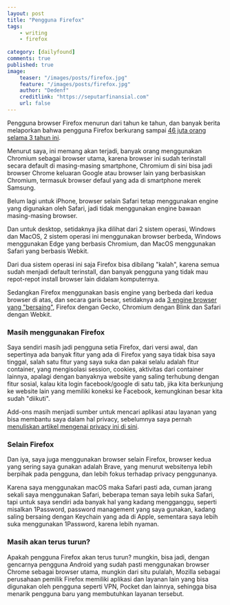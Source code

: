 ```yaml
---
layout: post
title: "Pengguna Firefox"
tags: 
    - writing
    - firefox
        
category: [dailyfound]
comments: true
published: true
image:
    teaser: "/images/posts/firefox.jpg"
    feature: "/images/posts/firefox.jpg"
    author: "Dedenf"
    creditlink: "https://seputarfinansial.com"
    url: false
---
```


Pengguna browser Firefox menurun dari tahun ke tahun, dan banyak berita melaporkan bahwa pengguna Firefox berkurang sampai [46 juta orang selama 3 tahun ini](https://www.pcgamer.com/firefox-has-lost-46m-users-over-the-last-three-years/).

Menurut saya, ini memang akan terjadi, banyak orang menggunakan Chromium sebagai browser utama, karena browser ini sudah terinstall secara default di masing-masing smartphone, Chromium di sini bisa jadi browser Chrome keluaran Google atau browser lain yang berbasiskan Chromium, termasuk browser defaul yang ada di smartphone merek Samsung.

Belum lagi untuk iPhone, browser selain Safari tetap menggunakan engine yang digunakan oleh Safari, jadi tidak menggunakan engine bawaan masing-masing browser.

<!--more-->

Dan untuk desktop, setidaknya jika dilihat dari 2 sistem operasi, Windows dan MacOS, 2 sistem operasi ini menggunakan browser berbeda, Windows menggunakan Edge yang berbasis Chromium, dan MacOS menggunakan Safari yang berbasis Webkit.

Dari dua sistem operasi ini saja Firefox bisa dibilang "kalah", karena semua sudah menjadi default terinstall, dan banyak pengguna yang tidak mau repot-repot install browser lain didalam komputernya.

Sedangkan Firefox menggunakan basis engine yang berbeda dari kedua browser di atas, dan secara garis besar, setidaknya ada [3 engine browser yang "bersaing"](https://en.wikipedia.org/wiki/Comparison_of_browser_engines), Firefox dengan Gecko, Chromium dengan Blink dan Safari dengan Webkit.

### Masih menggunakan Firefox

Saya sendiri masih jadi pengguna setia Firefox, dari versi awal, dan sepertinya ada banyak fitur yang ada di Firefox yang saya tidak bisa saya tinggal, salah satu fitur yang saya suka dan pakai selalu adalah fitur container, yang mengisolasi session, cookies, aktivitas dari container lainnya, apalagi dengan banyaknya website yang saling terhubung dengan fitur sosial, kalau kita login facebook/google di satu tab, jika kita berkunjung ke website lain yang memiliki koneksi ke Facebook, kemungkinan besar kita sudah "diikuti".

Add-ons masih menjadi sumber untuk mencari aplikasi atau layanan yang bisa membantu saya dalam hal privacy, sebelumnya saya pernah [menuliskan artikel mengenai privacy ini di sini](https://notes.dedenf.com/2019/09/menjaga-privasi-dan-keamanan-dalam-berinternet).

### Selain Firefox

Dan iya, saya juga menggunakan browser selain Firefox, browser kedua yang sering saya gunakan adalah Brave, yang menurut websitenya lebih berpihak pada pengguna, dan lebih fokus terhadap privacy penggunanya.

Karena saya menggunakan macOS maka Safari pasti ada, cuman jarang sekali saya menggunakan Safari, beberapa teman saya lebih suka Safari, tapi untuk saya sendiri ada banyak hal yang kadang mengganggu, seperti misalkan 1Password, password management yang saya gunakan, kadang saling bersaing dengan Keychain yang ada di Apple, sementara saya lebih suka menggunakan 1Password, karena lebih nyaman.

### Masih akan terus turun?

Apakah pengguna Firefox akan terus turun? mungkin, bisa jadi, dengan gencarnya pengguna Android yang sudah pasti menggunakan browser Chrome sebagai browser utama, mungkin dari situ pulalah, Mozilla sebagai perusahaan pemilik Firefox memiliki aplikasi dan layanan lain yang bisa digunakan oleh pengguna seperti VPN, Pocket dan lainnya, sehingga bisa menarik pengguna baru yang membutuhkan layanan tersebut.